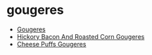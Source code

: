 # gougeres

 * [Gougeres](../../index/g/gougeres-102306.json)
 * [Hickory Bacon And Roasted Corn Gougeres](../../index/h/hickory-bacon-and-roasted-corn-gougeres-240567.json)
 * [Cheese Puffs Gougeres](../../index/c/cheese-puffs-gougeres.json)
